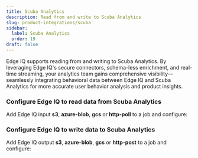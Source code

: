 ```yaml
---
title: Scuba Analytics
description: Read from and write to Scuba Analytics
slug: product-integrations/scuba
sidebar:
  label: Scuba Analytics
  order: 19
draft: false
---
```


Edge IQ supports reading from and writing to Scuba Analytics. By leveraging Edge IQ's secure connectors, schema-less enrichment, and real-time streaming, your analytics team gains comprehensive visibility—seamlessly integrating behavioral data between Edge IQ and Scuba Analytics for more accurate user behavior analysis and product insights.

### Configure Edge IQ to read data from Scuba Analytics

Add Edge IQ input **s3**, **azure-blob**, **gcs** or **http-poll** to a job and configure:

### Configure Edge IQ to write data to Scuba Analytics

Add Edge IQ output **s3**, **azure-blob**, **gcs** or **http-post** to a job and configure:
